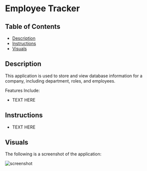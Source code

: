# Employee Tracker

## Table of Contents
- [Description](#description)
- [Instructions](#instructions)
- [Visuals](#visuals)

## Description 
This application is used to store and view database information for a company, including department, roles, and employees. 

Features Include:
- TEXT HERE

## Instructions
- TEXT HERE

## Visuals 

The following is a screenshot of the application:

![screenshot](#)